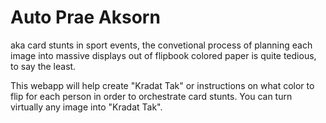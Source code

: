 # Auto Prae Aksorn
aka card stunts in sport events, the convetional process of planning each image into massive displays out of flipbook colored paper is quite tedious, to say the least.

This webapp will help create "Kradat Tak" or instructions on what color to flip for each person in order to orchestrate card stunts. You can turn virtually any image into "Kradat Tak".